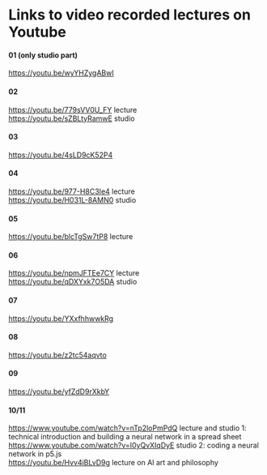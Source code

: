 # Links to video recorded lectures on Youtube

#### 01 (only studio part)
https://youtu.be/wyYHZygABwI
#### 02
https://youtu.be/779sVV0U_FY lecture  
https://youtu.be/sZBLtyRamwE studio
#### 03
https://youtu.be/4sLD9cK52P4
#### 04
https://youtu.be/977-H8C3Ie4 lecture  
https://youtu.be/H031L-8AMN0 studio

#### 05
https://youtu.be/blcTgSw7tP8 lecture  

#### 06
https://youtu.be/npmJFTEe7CY lecture  
https://youtu.be/qDXYxk7O5DA studio

#### 07
https://youtu.be/YXxfhhwwkRg  

#### 08
https://youtu.be/z2tc54aqvto  

#### 09
https://youtu.be/yfZdD9rXkbY  

#### 10/11
https://www.youtube.com/watch?v=nTp2loPmPdQ lecture and studio 1: technical introduction and building a neural network in a spread sheet
https://www.youtube.com/watch?v=I0yQvXIqDyE studio 2: coding a neural network in p5.js  
https://youtu.be/Hvv4iBLvD9g lecture on AI art and philosophy



